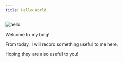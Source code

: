 ```yaml
---
title: Hello World
---
```


![hello](https://raw.githubusercontent.com/wz2671/wz2671.github.io/master/static/images/blog/hello.png)

Welcome to my bolg! 

From today, I will record something useful to me here. 

Hoping they are also useful to you!

<!-- more -->
